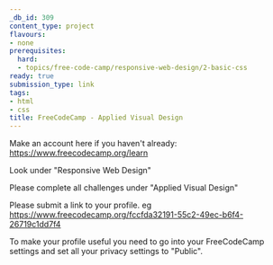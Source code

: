 ```yaml
---
_db_id: 309
content_type: project
flavours:
- none
prerequisites:
  hard:
  - topics/free-code-camp/responsive-web-design/2-basic-css
ready: true
submission_type: link
tags:
- html
- css
title: FreeCodeCamp - Applied Visual Design
---
```


Make an account here if you haven't already: https://www.freecodecamp.org/learn

Look under "Responsive Web Design"

Please complete all challenges under "Applied Visual Design"

Please submit a link to your profile. eg https://www.freecodecamp.org/fccfda32191-55c2-49ec-b6f4-26719c1dd7f4

To make your profile useful you need to go into your FreeCodeCamp settings and set all your privacy settings to "Public".
